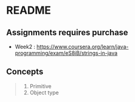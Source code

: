 # README

## Assignments requires purchase

- Week2 : https://www.coursera.org/learn/java-programming/exam/eS8iB/strings-in-java


## Concepts

>1. Primitive 
>2. Object type         